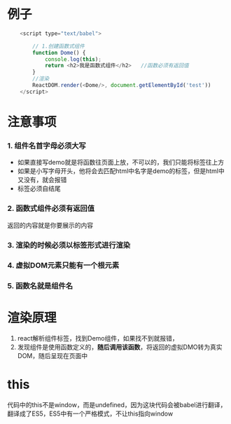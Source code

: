 # 例子

~~~JavaScript
	<script type="text/babel">

        // 1.创建函数式组件
        function Dome() {
            console.log(this);  
            return <h2>我是函数式组件</h2>   //函数必须有返回值
        }
        //渲染
        ReactDOM.render(<Dome/>, document.getElementById('test'))
    </script>
~~~

# 注意事项

### 1. 组件名首字母必须大写

- 如果直接写demo就是将函数往页面上放，不可以的，我们只能将标签往上方
- 如果是小写字母开头，他将会去匹配html中名字是demo的标签，但是html中又没有，就会报错
- 标签必须自结尾

### 2. 函数式组件必须有返回值

返回的内容就是你要展示的内容

### 3. 渲染的时候必须以标签形式进行渲染

### 4. 虚拟DOM元素只能有一个根元素

### 5. 函数名就是组件名

# 渲染原理

1. react解析组件标签，找到Demo组件，如果找不到就报错，
2. 发现组件是使用函数定义的，**随后调用该函数**，将返回的虚拟DMO转为真实DOM，随后呈现在页面中

# this

代码中的this不是window，而是undefined，因为这块代码会被babel进行翻译，翻译成了ES5，ES5中有一个严格模式，不让this指向window

